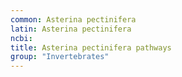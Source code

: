 ```yaml
---
common: Asterina pectinifera
latin: Asterina pectinifera
ncbi: 
title: Asterina pectinifera pathways
group: "Invertebrates"
---
```

